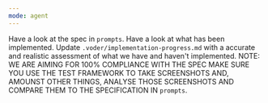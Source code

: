 ```yaml
---
mode: agent
---
```

Have a look at the spec in `prompts`. Have a look at what has been implemented. Update `.voder/implementation-progress.md` with a accurate and realistic assessment of what we have and haven't implemented.
NOTE: WE ARE AIMING FOR 100% COMPLIANCE WITH THE SPEC
MAKE SURE YOU USE THE TEST FRAMEWORK TO TAKE SCREENSHOTS AND, AMOUNST OTHER THINGS, ANALYSE
THOSE SCREENSHOTS AND COMPARE THEM TO THE SPECIFICATION IN `prompts`.